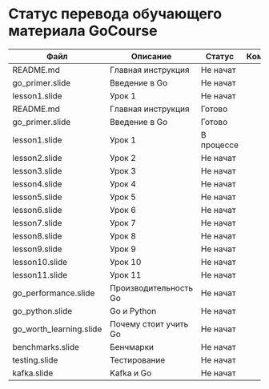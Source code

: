 # Статус перевода обучающего материала GoCourse

| Файл              | Описание                | Статус     | Комментарий |
|-------------------|-------------------------|------------|-------------|
| README.md         | Главная инструкция      | Не начат   |             |
| go_primer.slide   | Введение в Go           | Не начат   |             |
| lesson1.slide     | Урок 1                  | Не начат   |             |
| README.md         | Главная инструкция      | Готово     |             |
| go_primer.slide   | Введение в Go           | Готово     |             |
| lesson1.slide     | Урок 1                  | В процессе |             |
| lesson2.slide     | Урок 2                  | Не начат   |             |
| lesson3.slide     | Урок 3                  | Не начат   |             |
| lesson4.slide     | Урок 4                  | Не начат   |             |
| lesson5.slide     | Урок 5                  | Не начат   |             |
| lesson6.slide     | Урок 6                  | Не начат   |             |
| lesson7.slide     | Урок 7                  | Не начат   |             |
| lesson8.slide     | Урок 8                  | Не начат   |             |
| lesson9.slide     | Урок 9                  | Не начат   |             |
| lesson10.slide    | Урок 10                 | Не начат   |             |
| lesson11.slide    | Урок 11                 | Не начат   |             |
| go_performance.slide | Производительность Go | Не начат   |             |
| go_python.slide   | Go и Python             | Не начат   |             |
| go_worth_learning.slide | Почему стоит учить Go | Не начат |             |
| benchmarks.slide  | Бенчмарки               | Не начат   |             |
| testing.slide     | Тестирование            | Не начат   |             |
| kafka.slide       | Kafka и Go              | Не начат   |             |
